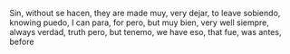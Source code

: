 Sin, without
se hacen, they are made
muy, very
dejar, to leave
sobiendo, knowing
puedo, I can
para, for
pero, but
muy bien, very well
siempre, always
verdad, truth
pero, but
tenemo, we have
eso, that
fue, was
antes, before